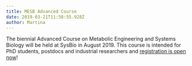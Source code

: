 ```yaml
---
title: MESB Advanced Course
date: 2019-03-21T11:58:55.928Z
author: Martina
---
```

The biennial Advanced Course on Metabolic Engineering and Systems Biology will be held at SysBio in August 2019. This course is intended for PhD students, postdocs and industrial researchers and [registration is open now](https://www.sysbio.se/courses/mesb/)!
